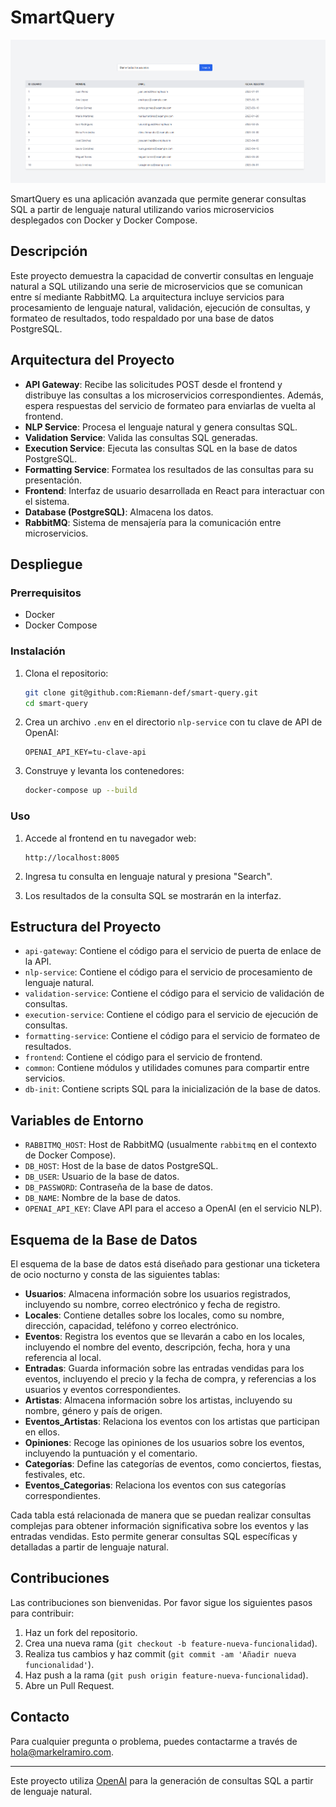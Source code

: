 # SmartQuery

![Screenshot](assets/screenshot.PNG)

SmartQuery es una aplicación avanzada que permite generar consultas SQL a partir de lenguaje natural utilizando varios microservicios desplegados con Docker y Docker Compose.

## Descripción

Este proyecto demuestra la capacidad de convertir consultas en lenguaje natural a SQL utilizando una serie de microservicios que se comunican entre sí mediante RabbitMQ. La arquitectura incluye servicios para procesamiento de lenguaje natural, validación, ejecución de consultas, y formateo de resultados, todo respaldado por una base de datos PostgreSQL.

## Arquitectura del Proyecto

- **API Gateway**: Recibe las solicitudes POST desde el frontend y distribuye las consultas a los microservicios correspondientes. Además, espera respuestas del servicio de formateo para enviarlas de vuelta al frontend.
- **NLP Service**: Procesa el lenguaje natural y genera consultas SQL.
- **Validation Service**: Valida las consultas SQL generadas.
- **Execution Service**: Ejecuta las consultas SQL en la base de datos PostgreSQL.
- **Formatting Service**: Formatea los resultados de las consultas para su presentación.
- **Frontend**: Interfaz de usuario desarrollada en React para interactuar con el sistema.
- **Database (PostgreSQL)**: Almacena los datos.
- **RabbitMQ**: Sistema de mensajería para la comunicación entre microservicios.

## Despliegue

### Prerrequisitos

- Docker
- Docker Compose

### Instalación

1. Clona el repositorio:

    ```bash
    git clone git@github.com:Riemann-def/smart-query.git
    cd smart-query
    ```

2. Crea un archivo `.env` en el directorio `nlp-service` con tu clave de API de OpenAI:

    ```env
    OPENAI_API_KEY=tu-clave-api
    ```

3. Construye y levanta los contenedores:

    ```bash
    docker-compose up --build
    ```

### Uso

1. Accede al frontend en tu navegador web:

    ```
    http://localhost:8005
    ```

2. Ingresa tu consulta en lenguaje natural y presiona "Search".

3. Los resultados de la consulta SQL se mostrarán en la interfaz.

## Estructura del Proyecto

- `api-gateway`: Contiene el código para el servicio de puerta de enlace de la API.
- `nlp-service`: Contiene el código para el servicio de procesamiento de lenguaje natural.
- `validation-service`: Contiene el código para el servicio de validación de consultas.
- `execution-service`: Contiene el código para el servicio de ejecución de consultas.
- `formatting-service`: Contiene el código para el servicio de formateo de resultados.
- `frontend`: Contiene el código para el servicio de frontend.
- `common`: Contiene módulos y utilidades comunes para compartir entre servicios.
- `db-init`: Contiene scripts SQL para la inicialización de la base de datos.

## Variables de Entorno

- `RABBITMQ_HOST`: Host de RabbitMQ (usualmente `rabbitmq` en el contexto de Docker Compose).
- `DB_HOST`: Host de la base de datos PostgreSQL.
- `DB_USER`: Usuario de la base de datos.
- `DB_PASSWORD`: Contraseña de la base de datos.
- `DB_NAME`: Nombre de la base de datos.
- `OPENAI_API_KEY`: Clave API para el acceso a OpenAI (en el servicio NLP).

## Esquema de la Base de Datos

El esquema de la base de datos está diseñado para gestionar una ticketera de ocio nocturno y consta de las siguientes tablas:

- **Usuarios**: Almacena información sobre los usuarios registrados, incluyendo su nombre, correo electrónico y fecha de registro.
- **Locales**: Contiene detalles sobre los locales, como su nombre, dirección, capacidad, teléfono y correo electrónico.
- **Eventos**: Registra los eventos que se llevarán a cabo en los locales, incluyendo el nombre del evento, descripción, fecha, hora y una referencia al local.
- **Entradas**: Guarda información sobre las entradas vendidas para los eventos, incluyendo el precio y la fecha de compra, y referencias a los usuarios y eventos correspondientes.
- **Artistas**: Almacena información sobre los artistas, incluyendo su nombre, género y país de origen.
- **Eventos_Artistas**: Relaciona los eventos con los artistas que participan en ellos.
- **Opiniones**: Recoge las opiniones de los usuarios sobre los eventos, incluyendo la puntuación y el comentario.
- **Categorías**: Define las categorías de eventos, como conciertos, fiestas, festivales, etc.
- **Eventos_Categorias**: Relaciona los eventos con sus categorías correspondientes.

Cada tabla está relacionada de manera que se puedan realizar consultas complejas para obtener información significativa sobre los eventos y las entradas vendidas. Esto permite generar consultas SQL específicas y detalladas a partir de lenguaje natural.


## Contribuciones

Las contribuciones son bienvenidas. Por favor sigue los siguientes pasos para contribuir:

1. Haz un fork del repositorio.
2. Crea una nueva rama (`git checkout -b feature-nueva-funcionalidad`).
3. Realiza tus cambios y haz commit (`git commit -am 'Añadir nueva funcionalidad'`).
4. Haz push a la rama (`git push origin feature-nueva-funcionalidad`).
5. Abre un Pull Request.


## Contacto

Para cualquier pregunta o problema, puedes contactarme a través de [hola@markelramiro.com](mailto:hola@markelramiro.com).

---

Este proyecto utiliza [OpenAI](https://openai.com) para la generación de consultas SQL a partir de lenguaje natural.
